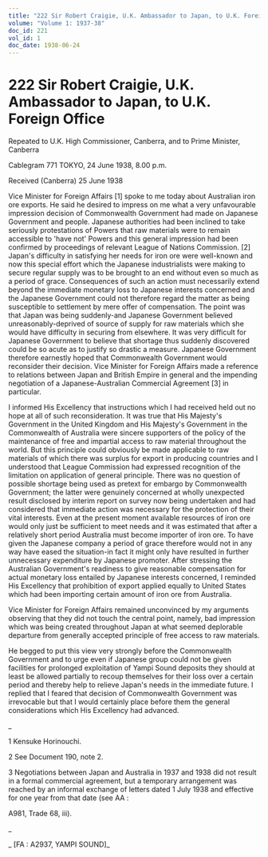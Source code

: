 ```yaml
---
title: "222 Sir Robert Craigie, U.K. Ambassador to Japan, to U.K. Foreign Office"
volume: "Volume 1: 1937-38"
doc_id: 221
vol_id: 1
doc_date: 1938-06-24
---
```


# 222 Sir Robert Craigie, U.K. Ambassador to Japan, to U.K. Foreign Office

Repeated to U.K. High Commissioner, Canberra, and to Prime Minister, Canberra

Cablegram 771 TOKYO, 24 June 1938, 8.00 p.m.

Received (Canberra) 25 June 1938

Vice Minister for Foreign Affairs [1] spoke to me today about Australian iron ore exports. He said he desired to impress on me what a very unfavourable impression decision of Commonwealth Government had made on Japanese Government and people. Japanese authorities had been inclined to take seriously protestations of Powers that raw materials were to remain accessible to 'have not' Powers and this general impression had been confirmed by proceedings of relevant League of Nations Commission. [2] Japan's difficulty in satisfying her needs for iron ore were well-known and now this special effort which the Japanese industrialists were making to secure regular supply was to be brought to an end without even so much as a period of grace. Consequences of such an action must necessarily extend beyond the immediate monetary loss to Japanese interests concerned and the Japanese Government could not therefore regard the matter as being susceptible to settlement by mere offer of compensation. The point was that Japan was being suddenly-and Japanese Government believed unreasonably-deprived of source of supply for raw materials which she would have difficulty in securing from elsewhere. It was very difficult for Japanese Government to believe that shortage thus suddenly discovered could be so acute as to justify so drastic a measure. Japanese Government therefore earnestly hoped that Commonwealth Government would reconsider their decision. Vice Minister for Foreign Affairs made a reference to relations between Japan and British Empire in general and the impending negotiation of a Japanese-Australian Commercial Agreement [3] in particular.

I informed His Excellency that instructions which I had received held out no hope at all of such reconsideration. It was true that His Majesty's Government in the United Kingdom and His Majesty's Government in the Commonwealth of Australia were sincere supporters of the policy of the maintenance of free and impartial access to raw material throughout the world. But this principle could obviously be made applicable to raw materials of which there was surplus for export in producing countries and I understood that League Commission had expressed recognition of the limitation on application of general principle. There was no question of possible shortage being used as pretext for embargo by Commonwealth Government; the latter were genuinely concerned at wholly unexpected result disclosed by interim report on survey now being undertaken and had considered that immediate action was necessary for the protection of their vital interests. Even at the present moment available resources of iron ore would only just be sufficient to meet needs and it was estimated that after a relatively short period Australia must become importer of iron ore. To have given the Japanese company a period of grace therefore would not in any way have eased the situation-in fact it might only have resulted in further unnecessary expenditure by Japanese promoter. After stressing the Australian Government's readiness to give reasonable compensation for actual monetary loss entailed by Japanese interests concerned, I reminded His Excellency that prohibition of export applied equally to United States which had been importing certain amount of iron ore from Australia.

Vice Minister for Foreign Affairs remained unconvinced by my arguments observing that they did not touch the central point, namely, bad impression which was being created throughout Japan at what seemed deplorable departure from generally accepted principle of free access to raw materials.

He begged to put this view very strongly before the Commonwealth Government and to urge even if Japanese group could not be given facilities for prolonged exploitation of Yampi Sound deposits they should at least be allowed partially to recoup themselves for their loss over a certain period and thereby help to relieve Japan's needs in the immediate future. I replied that I feared that decision of Commonwealth Government was irrevocable but that I would certainly place before them the general considerations which His Excellency had advanced.

_

1 Kensuke Horinouchi.

2 See Document 190, note 2.

3 Negotiations between Japan and Australia in 1937 and 1938 did not result in a formal commercial agreement, but a temporary arrangement was reached by an informal exchange of letters dated 1 July 1938 and effective for one year from that date (see AA :

A981, Trade 68, iii).

_

_ [FA : A2937, YAMPI SOUND]_
